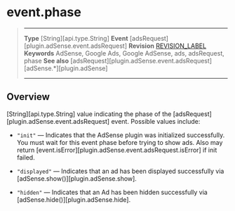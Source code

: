 # event.phase

> --------------------- ------------------------------------------------------------------------------------------
> __Type__              [String][api.type.String]
> __Event__             [adsRequest][plugin.adSense.event.adsRequest]
> __Revision__          [REVISION_LABEL](REVISION_URL)
> __Keywords__          AdSense, Google Ads, Google AdSense, ads, adsRequest, phase
> __See also__			[adsRequest][plugin.adSense.event.adsRequest]
>						[adSense.*][plugin.adSense]
> --------------------- ------------------------------------------------------------------------------------------

## Overview

[String][api.type.String] value indicating the phase of the [adsRequest][plugin.adSense.event.adsRequest] event. Possible values include:

* `"init"` &mdash; Indicates that the AdSense plugin was initialized successfully. You must wait for this event phase before trying to show ads. Also may return [event.isError][plugin.adSense.event.adsRequest.isError] if init failed.

* `"displayed"` &mdash; Indicates that an ad has been displayed successfully via [adSense.show()][plugin.adSense.show].

* `"hidden"` &mdash; Indicates that an Ad has been hidden successfully via [adSense.hide()][plugin.adSense.hide].
